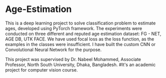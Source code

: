 # Age-Estimation
This is a deep learning project to solve classification problem to estimate ages, developed using PyTorch framework.
The experiments were conducted on three different and reputed age estimation dataset: FG - NET, AGE DB, UTK FACE.
We have used focal loss as the loss function, as the examples in the classes were insufficient.
I have built the custom CNN or Convolutional Neural Network for the purpose.

This project was supervised by Dr. Nabeel Mohammed, Associate Professor, North South University, Dhaka, Bangladesh.
#It's an academic project for computer vision course. 
